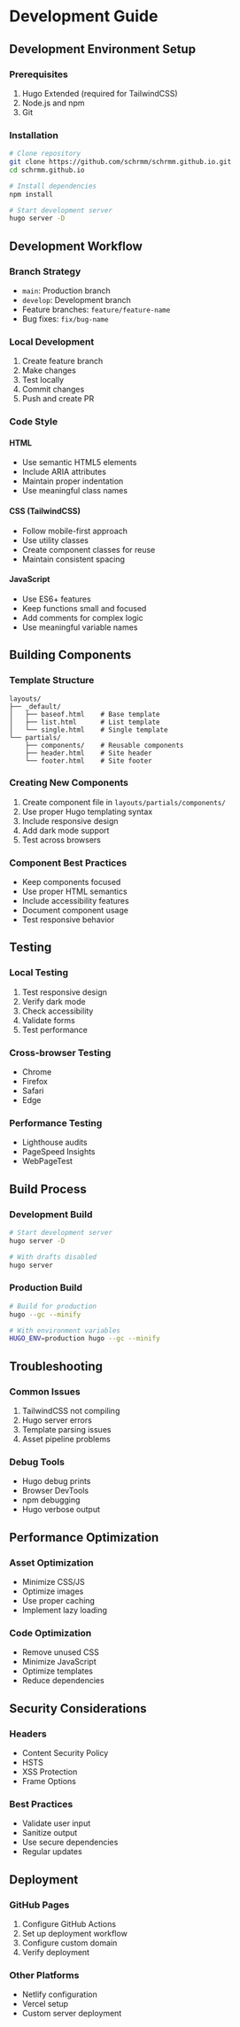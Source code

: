 # Development Guide

## Development Environment Setup

### Prerequisites
1. Hugo Extended (required for TailwindCSS)
2. Node.js and npm
3. Git

### Installation
```bash
# Clone repository
git clone https://github.com/schrmm/schrmm.github.io.git
cd schrmm.github.io

# Install dependencies
npm install

# Start development server
hugo server -D
```

## Development Workflow

### Branch Strategy
- `main`: Production branch
- `develop`: Development branch
- Feature branches: `feature/feature-name`
- Bug fixes: `fix/bug-name`

### Local Development
1. Create feature branch
2. Make changes
3. Test locally
4. Commit changes
5. Push and create PR

### Code Style

#### HTML
- Use semantic HTML5 elements
- Include ARIA attributes
- Maintain proper indentation
- Use meaningful class names

#### CSS (TailwindCSS)
- Follow mobile-first approach
- Use utility classes
- Create component classes for reuse
- Maintain consistent spacing

#### JavaScript
- Use ES6+ features
- Keep functions small and focused
- Add comments for complex logic
- Use meaningful variable names

## Building Components

### Template Structure
```
layouts/
├── _default/
│   ├── baseof.html    # Base template
│   ├── list.html      # List template
│   └── single.html    # Single template
└── partials/
    ├── components/    # Reusable components
    ├── header.html    # Site header
    └── footer.html    # Site footer
```

### Creating New Components
1. Create component file in `layouts/partials/components/`
2. Use proper Hugo templating syntax
3. Include responsive design
4. Add dark mode support
5. Test across browsers

### Component Best Practices
- Keep components focused
- Use proper HTML semantics
- Include accessibility features
- Document component usage
- Test responsive behavior

## Testing

### Local Testing
1. Test responsive design
2. Verify dark mode
3. Check accessibility
4. Validate forms
5. Test performance

### Cross-browser Testing
- Chrome
- Firefox
- Safari
- Edge

### Performance Testing
- Lighthouse audits
- PageSpeed Insights
- WebPageTest

## Build Process

### Development Build
```bash
# Start development server
hugo server -D

# With drafts disabled
hugo server
```

### Production Build
```bash
# Build for production
hugo --gc --minify

# With environment variables
HUGO_ENV=production hugo --gc --minify
```

## Troubleshooting

### Common Issues
1. TailwindCSS not compiling
2. Hugo server errors
3. Template parsing issues
4. Asset pipeline problems

### Debug Tools
- Hugo debug prints
- Browser DevTools
- npm debugging
- Hugo verbose output

## Performance Optimization

### Asset Optimization
- Minimize CSS/JS
- Optimize images
- Use proper caching
- Implement lazy loading

### Code Optimization
- Remove unused CSS
- Minimize JavaScript
- Optimize templates
- Reduce dependencies

## Security Considerations

### Headers
- Content Security Policy
- HSTS
- XSS Protection
- Frame Options

### Best Practices
- Validate user input
- Sanitize output
- Use secure dependencies
- Regular updates

## Deployment

### GitHub Pages
1. Configure GitHub Actions
2. Set up deployment workflow
3. Configure custom domain
4. Verify deployment

### Other Platforms
- Netlify configuration
- Vercel setup
- Custom server deployment